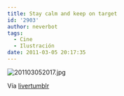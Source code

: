 ```yaml
---
title: Stay calm and keep on target
id: '2903'
author: neverbot
tags:
  - Cine
  - Ilustración
date: 2011-03-05 20:17:35
---
```


![201103052017.jpg](./201103052017.jpg)

Vía [livertumblr](http://livercake.tumblr.com/post/3647512398/hermoso-nodcast-via-find-love)